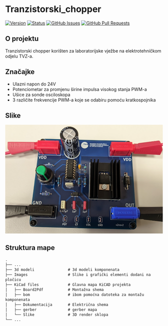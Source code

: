 # Tranzistorski_chopper

[![Version](https://img.shields.io/github/v/release/jkordek1/Tranzistorski_chopper)](https://github.com/jkordek1/Tranzistorski_chopper/releases/tag/Initial)
[![Status](https://img.shields.io/badge/status-active-success.svg)]()
[![GitHub Issues](https://img.shields.io/github/issues/jkordek1/Tranzistorski_chopper)](https://github.com/jkordek1/Tranzistorski_chopper/issues)
[![GitHub Pull Requests](https://img.shields.io/github/issues-pr/jkordek1/Tranzistorski_chopper)](https://github.com/jkordek1/Tranzistorski_chopper/pulls)

## O projektu
 Tranzistorski chopper korišten za laboratorijske vježbe na elektrotehničkom odjelu TVZ-a.
 
 ## Značajke
 - Ulazni napon do 24V
 - Potenciometar za promjenu širine impulsa visokog stanja PWM-a
 - Ušice za sonde osciloskopa
 - 3 različite frekvencije PWM-a koje se odabiru pomoću kratkospojnika
 
 ## Slike
<p align="center">
 <img width="800" src="https://raw.githubusercontent.com/jkordek1/Tranzistorski_chopper/main/Images/chopper.PNG">
</p>

## Struktura mape
    .
    ├── ...
    ├── 3d modeli               # 3d modeli komponenata
    ├── Images                  # Slike i grafički elementi dodani na pločicu
    ├── KiCad files             # Glavna mapa KiCAD projekta
    │   ├── Board2Pdf           # Montažna shema
    │   ├── bom                 # ibom pomoćna datoteka za montažu komponenata
    │   ├── Dokumentacija       # Električna shema
    │   ├── gerber              # gerber mapa
    │   └── Slike               # 3D render sklopa
    └── ...
